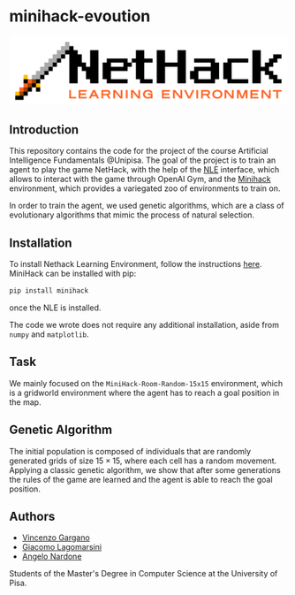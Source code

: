 # minihack-evoution


![nethack logo](images/nle_logo.png)

## Introduction
This repository contains the code for the project of the course Artificial Intelligence Fundamentals @Unipisa.
The goal of the project is to train an agent to play the game NetHack, with the help of the [NLE](https://github.com/facebookresearch/nle) 
interface, which allows to interact with the game through OpenAI Gym, and the [Minihack](https://github.com/facebookresearch/minihack) environment, which provides a
variegated zoo of environments to train on.

In order to train the agent, we used genetic algorithms, which are a class of evolutionary algorithms that mimic the process of natural selection.

## Installation
To install Nethack Learning Environment, follow the instructions [here](https://github.com/facebookresearch/nle#installation).
MiniHack can be installed with pip:
```bash
pip install minihack
```
once the NLE is installed.

The code we wrote does not require any additional installation, aside from `numpy` and `matplotlib`.

## Task
We mainly focused on the `MiniHack-Room-Random-15x15` environment, which is a gridworld environment where the agent has to reach a goal position in the map.


## Genetic Algorithm
The initial population is composed of individuals that are randomly generated grids of size $15 \times 15$, where each cell has a random movement.
Applying a classic genetic algorithm, we show that after some generations the rules of the game are learned and the agent is able to reach the goal position.

## Authors
- [Vincenzo Gargano](https://github.com/U-n-Own)
- [Giacomo Lagomarsini](https://github.com/g-lago8)
- [Angelo Nardone](https://github.com/Angelido)


Students of the Master's Degree in Computer Science at the University of Pisa.